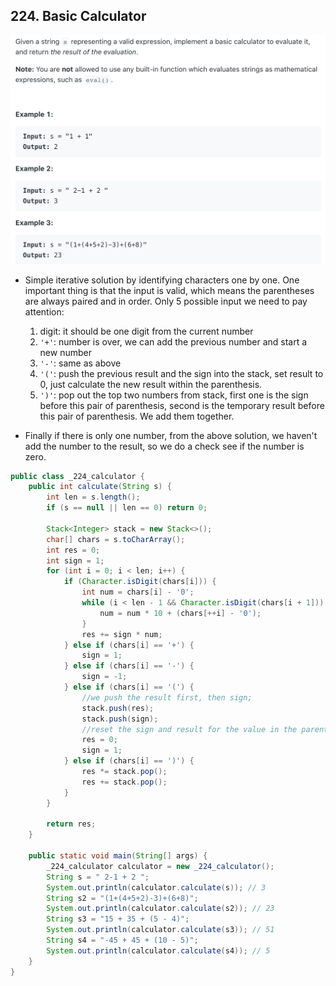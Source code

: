 ## 224. Basic Calculator
![](img/2022-07-04-15-04-56.png)
- Simple iterative solution by identifying characters one by one. 
  One important thing is that the input is valid, which means the parentheses are 
  always paired and in order. Only 5 possible input we need to pay attention:
  1. digit: it should be one digit from the current number
  2. `'+'`: number is over, we can add the previous number and start a new number
  3. `'-'`: same as above
  4. `'('`: push the previous result and the sign into the stack, set result to 0, 
  just calculate the new result within the parenthesis.
  5. `')'`: pop out the top two numbers from stack, first one is the sign before this pair of 
  parenthesis, second is the temporary result before this pair of parenthesis. We add them 
  together.

- Finally if there is only one number, from the above solution, we haven't add the number to the 
  result, so we do a check see if the number is zero.

```java
public class _224_calculator {
    public int calculate(String s) {
        int len = s.length();
        if (s == null || len == 0) return 0;

        Stack<Integer> stack = new Stack<>();
        char[] chars = s.toCharArray();
        int res = 0;
        int sign = 1;
        for (int i = 0; i < len; i++) {
            if (Character.isDigit(chars[i])) {
                int num = chars[i] - '0';
                while (i < len - 1 && Character.isDigit(chars[i + 1])) {
                    num = num * 10 + (chars[++i] - '0');
                }
                res += sign * num;
            } else if (chars[i] == '+') {
                sign = 1;
            } else if (chars[i] == '-') {
                sign = -1;
            } else if (chars[i] == '(') {
                //we push the result first, then sign;
                stack.push(res);
                stack.push(sign);
                //reset the sign and result for the value in the parenthesis
                res = 0;
                sign = 1;
            } else if (chars[i] == ')') {
                res *= stack.pop();
                res += stack.pop();
            }
        }

        return res;
    }

    public static void main(String[] args) {
        _224_calculator calculator = new _224_calculator();
        String s = " 2-1 + 2 ";
        System.out.println(calculator.calculate(s)); // 3
        String s2 = "(1+(4+5+2)-3)+(6+8)";
        System.out.println(calculator.calculate(s2)); // 23
        String s3 = "15 + 35 + (5 - 4)";
        System.out.println(calculator.calculate(s3)); // 51
        String s4 = "-45 + 45 + (10 - 5)";
        System.out.println(calculator.calculate(s4)); // 5
    }
}
```

